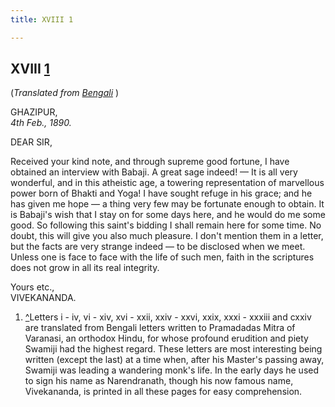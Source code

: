 ```yaml
---
title: XVIII 1

---
```





  

  


## XVIII [1](#fn1)

(*Translated from [Bengali](b6027e6018.pdf)* )

GHAZIPUR,  
*4th Feb., 1890.*

DEAR SIR,

Received your kind note, and through supreme good fortune, I have
obtained an interview with Babaji. A great sage indeed! — It is all very
wonderful, and in this atheistic age, a towering representation of
marvellous power born of Bhakti and Yoga! I have sought refuge in his
grace; and he has given me hope — a thing very few may be fortunate
enough to obtain. It is Babaji's wish that I stay on for some days here,
and he would do me some good. So following this saint's bidding I shall
remain here for some time. No doubt, this will give you also much
pleasure. I don't mention them in a letter, but the facts are very
strange indeed — to be disclosed when we meet. Unless one is face to
face with the life of such men, faith in the scriptures does not grow in
all its real integrity.

Yours etc.,  
VIVEKANANDA.

1.  [^](#txt1)Letters i - iv, vi - xiv, xvi - xxii, xxiv - xxvi, xxix,
    xxxi - xxxiii and cxxiv are translated from Bengali letters written
    to Pramadadas Mitra of Varanasi, an orthodox Hindu, for whose
    profound erudition and piety Swamiji had the highest regard. These
    letters are most interesting being written (except the last) at a
    time when, after his Master's passing away, Swamiji was leading a
    wandering monk's life. In the early days he used to sign his name as
    Narendranath, though his now famous name, Vivekananda, is printed in
    all these pages for easy comprehension.


